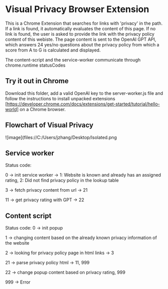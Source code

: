 
# Visual Privacy Browser Extension

This is a Chrome Extension that searches for links with 'privacy' in the path. If a link is found, it automatically evaluates the content of this page. If no link is found, the user is asked to provide the link with the privacy policy content of this webiste. The page content is sent to the OpenAI GPT API, which answers 24 yes/no questions about the privacy policy from which a score from A to G is calculated and displayed.

The content-script and the service-worker communicate through chrome.runtime statusCodes

## Try it out in Chrome

Download this folder, add a valid OpenAI key to the server-worker.js file and follow the instructions to install unpacked extensions [https://developer.chrome.com/docs/extensions/get-started/tutorial/hello-world] on a Chrome browser.

## Flowchart  of Visual Privacy

![image](files://C:/Users/jzhang/Desktop/Isolated.png

## Service worker

Status code:

0 -> init service worker -> 1: Website is known and already has an assigned rating, 2: Did not find privacy policy in the lookup table

3 -> fetch privacy content from url -> 21

11 -> get privacy rating with GPT -> 22

## Content script

Status code:
0 -> init popup

1 -> changing content based on the already known privacy information of the website

2 -> looking for privacy policy page in html links -> 3

21 -> parse privacy policy html -> 11, 999

22 -> change popup content based on privacy rating, 999

999 -> Error


